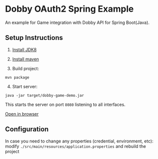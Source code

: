# Dobby OAuth2 Spring Example

An example for Game integration with Dobby API for Spring Boot(Java).

## Setup Instructions
1. [Install JDK8](http://www.oracle.com/technetwork/java/javase/downloads/jdk8-downloads-2133151.html) 

2. [Install maven](https://maven.apache.org/install.html)

3. Build project:

  `mvn package`
  
4. Start server:

  `java -jar target/dobby-game-demo.jar`

  This starts the server on port `8080` listening to all interfaces.
  
  [Open in browser](http://localhost:8080)


## Configuration
In case you need to change any properties (credential, environment, etc):
modify `./src/main/resources/application.properties` and rebuild the project



